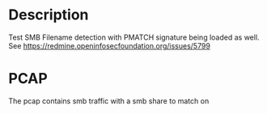 # Description

Test SMB Filename detection with PMATCH signature being loaded as well.
See https://redmine.openinfosecfoundation.org/issues/5799

# PCAP

The pcap contains smb traffic with a smb share to match on
